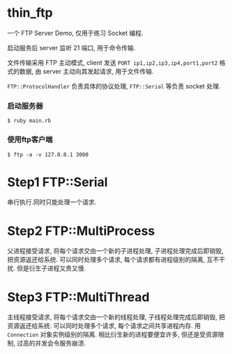 # thin_ftp

一个 FTP Server Demo, 仅用于练习 Socket 编程.

启动服务后 server 监听 21 端口, 用于命令传输.

文件传输采用 FTP 主动模式, client 发送 `PORT ip1,ip2,ip3,ip4,port1,port2` 格式的数据, 由 server 主动向其发起请求, 用于文件传输.


`FTP::ProtocolHandler` 负责具体的协议处理, `FTP::Serial` 等负责 socket 处理.



### 启动服务器

```
$ ruby main.rb
```

### 使用ftp客户端

```
$ ftp -a -v 127.0.0.1 3000
```


# Step1 FTP::Serial

串行执行.同时只能处理一个请求.


# Step2 FTP::MultiProcess

父进程接受请求, 将每个请求交由一个新的子进程处理, 子进程处理完成后即销毁, 把资源返还给系统.
可以同时处理多个请求, 每个请求都有进程级别的隔离, 互不干扰. 但是衍生子进程又贵又慢.


# Step3 FTP::MultiThread

主线程接受请求, 将每个请求交由一个新的线程处理, 子线程处理完成后即销毁, 把资源返还给系统.
可以同时处理多个请求, 每个请求之间共享进程内存. 用 `Connection` 对象实例级别的隔离.
相比衍生新的进程要便宜许多, 但还是受资源限制, 过高的并发会令服务崩溃.

